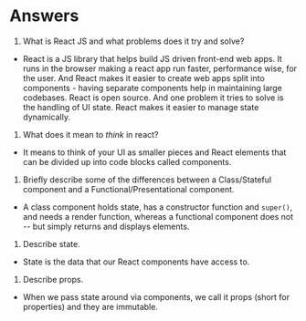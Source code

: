 # Answers

1.  What is React JS and what problems does it try and solve?

- React is a JS library that helps build JS driven front-end web apps. It runs in the browser making a react app run faster, performance wise, for the user. And React makes it easier to create web apps split into components - having separate components help in maintaining large codebases. React is open source. And one problem it tries to solve is the handling of UI state. React makes it easier to manage state dynamically.

1.  What does it mean to _think_ in react?

- It means to think of your UI as smaller pieces and React elements that can be divided up into code blocks called components.

1.  Briefly describe some of the differences between a Class/Stateful component and a Functional/Presentational component.

 - A class component holds state, has a constructor function and `super()`, and needs a render function, whereas a functional component does not -- but simply returns and displays elements.

1.  Describe state.

 - State is the data that our React components have access to.

1.  Describe props.

 - When we pass state around via components, we call it props (short for properties) and they are immutable.
